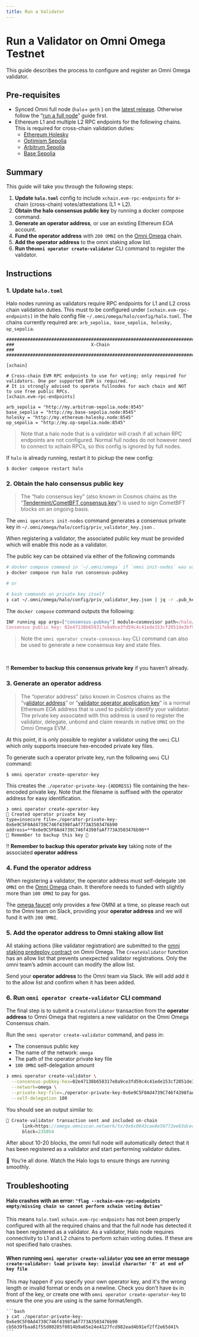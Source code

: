 ```yaml
---
title: Run a Validator
---
```


# Run a Validator on Omni Omega Testnet

This guide describes the process to configure and register an Omni Omega validator.

## Pre-requisites

- Synced Omni full node (`halo`+ `geth` ) on the [latest release](https://github.com/omni-network/omni/releases/latest). Otherwise follow the “[run a full node](https://docs.omni.network/operate/run-full-node)” guide first.
- Ethereum L1 and multiple L2 RPC endpoints for the following chains. This is required for cross-chain validation duties:
  - [Ethereum Holesky](https://chainlist.org/chain/17000)
  - [Optimism Sepolia](https://chainlist.org/chain/11155420)
  - [Arbitrum Sepolia](https://chainlist.org/chain/421614)
  - [Base Sepolia](https://chainlist.org/chain/84532)

## Summary

This guide will take you through the following steps:

1. **Update `halo.toml`** config to include `xchain.evm-rpc-endpoints` for x-chain (cross-chain) votes/attestations (L1 + L2).
2. **Obtain the halo consensus public key** by running a docker compose command.
3. **Generate an operator address**, or use an existing Ethereum EOA account.
4. **Fund the operator address** with `200 OMNI` on the [Omni Omega](https://chainlist.org/chain/164) chain.
5. **Add the operator address** to the omni staking allow list.
6. **Run the`omni operator create-validator`**  CLI command to register the validator.

## Instructions

### 1. **Update `halo.toml`**

Halo nodes running as validators require RPC endpoints for L1 and L2 cross chain validation duties. This must to be configured under `[xchain.evm-rpc-endpoints]` in the halo config file `~/.omni/omega/halo/config/halo.toml`. The chains currently required are: `arb_sepolia, base_sepolia, holesky, op_sepolia`.

```
#######################################################################
###                             X-Chain                             ###
#######################################################################

[xchain]

# Cross-chain EVM RPC endpoints to use for voting; only required for validators. One per supported EVM is required.
# It is strongly advised to operate fullnodes for each chain and NOT to use free public RPCs.
[xchain.evm-rpc-endpoints]

arb_sepolia = "http://my.arbitrum-sepolia.node:8545"
base_sepolia = "http://my.base-sepolia.node:8545"
holesky = "http://my.ethereum-holesky.node:8545"
op_sepolia = "http://my.op-sepolia.node:8545"
```

> Note that a halo node that is a validator will crash if all xchain RPC endpoints are not configured.
Normal full nodes do not however need to connect to xchain RPCs, so this config is ignored by full nodes.
>

If `halo` is already running, restart it to pickup the new config:

`$ docker compose restart halo`

### 2. **Obtain the halo consensus public key**

> The “halo consensus key” (also known in Cosmos chains as the “[Tendermint/CometBFT consensus key](https://tutorials.cosmos.network/tutorials/9-path-to-prod/3-keys.html#what-validator-keys)”) is used to sign CometBFT blocks on an ongoing basis.
>

The `omni operators init-nodes` command generates a consensus private key in `~/.omni/omega/halo/config/priv_validator_key.json` .

When registering a validator, the associated public key must be provided which will enable this node as a validator.

The public key can be obtained via either of the following commands

```bash
# docker compose command in `~/.omni/omega` if `omni init-nodes` was used
❯ docker compose run halo run consensus-pubkey

# or

# bash commands on private key itself
❯ cat ~/.omni/omega/halo/config/priv_validator_key.json | jq -r .pub_key.value | base64 -d | xxd -ps -c33
```

The `docker compose` command outputs the following:

```jsx
INF running app args=["consensus-pubkey"] module=cosmovisor path=/halo/cosmovisor/genesis/bin/halo
Consensus public key: 02e47138b658317e8a9ce3fd59c4c41ede153cf2051de3bf9926bd6cfe839512f5
```

> Note the `omni operator create-consesus-key` CLI command can also be used to generate a new consensus key and state files.
>

 

‼️ **Remember to backup this consensus private key** if you haven’t already.

### 3. **Generate an operator address**

> The “operator address” (also known in Cosmos chains as the “v[alidator address](https://hub.cosmos.network/main/validators/validator-faq.html)” or “[validator operator application key](https://tutorials.cosmos.network/tutorials/9-path-to-prod/3-keys.html#what-validator-keys)” is a normal Ethereum EOA address that is used to publicly identify your validator. The private key associated with this address is used to register the validator, delegate, unbond and claim rewards in native `OMNI` on the Omni Omega EVM .
>

At this point, it is only possible to register a validator using the `omni` CLI which only supports insecure hex-encoded private key files.

To generate such a operator private key, run the following `omni` CLI command:

`$ omni operator create-operator-key`

This creates the `./operator-private-key-{ADDRESS}` file containing the hex-encoded private key. Note that the filename is suffixed with the operator address for easy identification.

```
❯ omni operator create-operator-key
🎉 Created operator private key                                                            type=insecure file=./operator-private-key-0x6e9C5F0Ad4739C746f4398faAf773A3503476b90 address=**0x6e9C5F0Ad4739C746f4398faAf773A3503476b90**
🚧 Remember to backup this key 🚧
```

‼️ **Remember to backup this operator private key** taking note of the associated **operator address**

### 4. Fund the operator address

When registering a validator, the operator address must self-delegate `100 OMNI` on the [Omni Omega](https://chainlist.org/chain/164) chain. It therefore needs to funded with slightly more than `100 OMNI` to pay for gas.

The [omega faucet](https://faucet.omni.network/) only provides a few OMNI at a time, so please reach out to the Omni team on Slack, providing your **operator address** and we will fund it with `200 OMNI`.

### 5. Add the operator address to Omni staking allow list

All staking actions (like validator registration) are submitted to the [omni staking predeploy contract](https://omega.omniscan.network/address/0xcccccc0000000000000000000000000000000001) on Omni Omega. The `CreateValidator` function has an allow list that prevents unexpected validator registrations. Only the omni team’s admin account can modify the allow list.

Send your **operator address** to the Omni team via Slack. We will add add it to the allow list and confirm when it has been added.

### 6. **Run `omni operator create-validator` CLI command**

The final step is to submit a `CreateValidator` transaction from the **operator address** to Omni Omega that registers a new validator on the Omni Omega Consensus chain.

Run the `omni operator create-validator` command, and pass in:

- The consensus public key
- The name of the network: `omega`
- The path of the operator private key file
- `100 OMNI` self-delegation amount

```bash
❯ omni operator create-validator \
  --consensus-pubkey-hex=02e47138b658317e8a9ce3fd59c4c41ede153cf2051de3bf9926bd6cfe839512f5 \
  --network=omega \
  --private-key-file=./operator-private-key-0x6e9C5F0Ad4739C746f4398faAf773A3503476b90 \
  --self-delegation 100
```

You should see an output similar to:

```jsx
🎉 Create-validator transaction sent and included on-chain
      link=https://omega.omniscan.network/tx/0x6c0643cae8e56772ee83dcec1aa9d06958529f0e6d3bd4ed55e509406db2e2ee
      block=235054
```

After about 10-20 blocks, the omni full node will automatically detect that it has been registered as a validator and start performing validator duties.

🎉 You’re all done. Watch the Halo logs to ensure things are running smoothly.

## Troubleshooting

#### Halo crashes with an error:  `"flag --xchain-evm-rpc-endpoints empty/missing chain so cannot perform xchain voting duties"`

This means `halo.toml` `xchain.evm-rpc-endpoints` has not been properly configured with all the required chains and that the full node has detected it has been registered as a validator. As a validator, Halo node requires connectivity to L1 and L2 chains to perform xchain voting duties. If these are not specified halo crashes.

#### When running `omni operator create-validator` you see an error message `create-validator: load private key: invalid character '8' at end of key file`

This may happen if you specify your own operator key, and it's the wrong length or invalid format or ends on a newline. Check you don't have `0x` in front of the key, or create one with `omni operator create-operator-key` to ensure the one you are using is the same format/length.

    ```bash
    ❯ cat ./operator-private-key-0x6e9C5F0Ad4739C746f4398faAf773A3503476b90
    cb5b39fbaa81f55d00285f8014b9a65e24e4127fcd982ead4b91ef2ff2e65d41%
    ```

